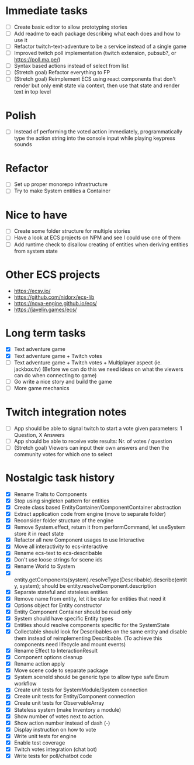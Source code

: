 # Immediate tasks

- [ ] Create basic editor to allow prototyping stories
- [ ] Add readme to each package describing what each does and how to use it
- [ ] Refactor twitch-text-adventure to be a service instead of a single game
- [ ] Improved twitch poll implementation (twitch extension, pubsub?, or https://poll.ma.pe/)
- [ ] Syntax based actions instead of select from list
- [ ] (Stretch goal) Refactor everything to FP
- [ ] (Stretch goal) Reimplement ECS using react components that don't render but only
      emit state via context, then use that state and render text in top level

# Polish

- [ ] Instead of performing the voted action immediately, programmatically
      type the action string into the console input while playing keypress sounds

# Refactor

- [ ] Set up proper monorepo infrastructure
- [ ] Try to make System entities a Container

# Nice to have

- [ ] Create some folder structure for multiple stories
- [ ] Have a look at ECS projects on NPM and see I could use one of them
- [ ] Add runtime check to disallow creating of entities when deriving entities from system state

# Other ECS projects

- https://ecsy.io/
- https://github.com/nidorx/ecs-lib
- https://nova-engine.github.io/ecs/
- https://javelin.games/ecs/

# Long term tasks

- [x] Text adventure game
- [x] Text adventure game + Twitch votes
- [ ] Text adventure game + Twitch votes + Multiplayer aspect (ie. jackbox.tv)
      (Before we can do this we need ideas on what the viewers can do when connecting to game)
- [ ] Go write a nice story and build the game
- [ ] More game mechanics

# Twitch integration notes

- [ ] App should be able to signal twitch to start a vote given parameters: 1 Question, X Answers
- [ ] App should be able to receive vote results: Nr. of votes / question
- [ ] (Stretch goal) Viewers can input their own answers and then the community votes for which one to select

# Nostalgic task history

- [x] Rename Traits to Components
- [x] Stop using singleton pattern for entities
- [x] Create class based EntityContainer/ComponentContainer abstraction
- [x] Extract application code from engine (move to separate folder)
- [x] Reconsider folder structure of the engine
- [x] Remove System.effect, return it from performCommand, let useSystem store it in react state
- [x] Refactor all new Component usages to use Interactive
- [x] Move all interactivity to ecs-interactive
- [x] Rename ecs-text to ecs-describable
- [x] Don't use loose strings for scene ids
- [x] Rename World to System
- [x] entity.getComponents(system).resolveType(Describable).describe(entity, system);
      should be entity.resolveComponent<Describable>.description
- [x] Separate stateful and stateless entities
- [x] Remove name from entity, let it be state for entities that need it
- [x] Options object for Entity constructor
- [x] Entity Component Container should be read only
- [x] System should have specific Entity types
- [x] Entities should resolve components specific for the SystemState
- [x] Collectable should look for Describables on the same entity and disable them instead of reimplementing Describable.
      (To achieve this components need lifecycle and mount events)
- [x] Rename Effect to InteractionResult
- [x] Component options cleanup
- [x] Rename action apply
- [x] Move scene code to separate package
- [x] System.sceneId should be generic type to allow type safe Enum workflow
- [x] Create unit tests for SystemModule/System connection
- [x] Create unit tests for Entity/Component connection
- [x] Create unit tests for ObservableArray
- [x] Stateless system (make Inventory a module)
- [x] Show number of votes next to action.
- [x] Show action number instead of dash (-)
- [x] Display instruction on how to vote
- [x] Write unit tests for engine
- [x] Enable test coverage
- [x] Twitch votes integration (chat bot)
- [x] Write tests for poll/chatbot code
